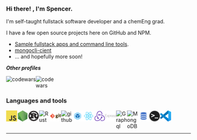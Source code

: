 ### Hi there! , I'm Spencer.

I'm self-taught fullstack software developer  and a chemEng grad.

I have a few  open source projects here on GitHub and NPM.
* [Sample fullstack apps and command line tools](https://github.com/spencerjibz?tab=repositories&q=&type=public&language=&sort=).
* [mongocli-cient](https://www.npmjs.com/package/mongocli-client)
* ... and hopefully more soon!


 ***Other profiles***

[<img alt='codewars' align='left'   src="https://www.codewars.com/users/spencerjibz/badges/large"/>](https://www.codewars.com/users/spencerjibz) 

[<img alt='codewars' align ="left" width="50px" src="https://img.icons8.com/color/344/khan-academy.png"/>](https://www.khanacademy.org/profile/spencerjibz) 



<br/>
<br/>








### Languages and tools

<img align="left" alt="JavaScript" width="30px" src="https://raw.githubusercontent.com/github/explore/80688e429a7d4ef2fca1e82350fe8e3517d3494d/topics/javascript/javascript.png" />
<img align="left" alt="Node.js" width="30px" src="https://raw.githubusercontent.com/github/explore/80688e429a7d4ef2fca1e82350fe8e3517d3494d/topics/nodejs/nodejs.png" />
<img align="left" alt="Rust" width="30px" src="https://raw.githubusercontent.com/github/explore/80688e429a7d4ef2fca1e82350fe8e3517d3494d/topics/rust/rust.png" />

<img align="left" alt="Rust" width="30px" src="https://miro.medium.com/max/900/1*LBHHLYrwLCSD0CYu-rfWMA.png" />

<img align="left" alt="Git" width="30px" src="https://raw.githubusercontent.com/github/explore/80688e429a7d4ef2fca1e82350fe8e3517d3494d/topics/git/git.png" />

<img alt='github' align='left' width="30px"  src="https://github.githubassets.com/images/modules/logos_page/GitHub-Mark.png"/>
<img alt ='webpack' align ='left' width ="30px" src="https://raw.githubusercontent.com/github/explore/80688e429a7d4ef2fca1e82350fe8e3517d3494d/topics/webpack/webpack.png"/>

<img align="left" alt="React" width="30px" src="https://raw.githubusercontent.com/github/explore/80688e429a7d4ef2fca1e82350fe8e3517d3494d/topics/react/react.png" />
<img align="left" alt="Redux" width="30px" src="https://raw.githubusercontent.com/github/explore/80688e429a7d4ef2fca1e82350fe8e3517d3494d/topics/redux/redux.png" />
<img align="left" alt="Express" width="30px" src="https://raw.githubusercontent.com/github/explore/80688e429a7d4ef2fca1e82350fe8e3517d3494d/topics/express/express.png" 
<img align="left" alt="NPM" width="30px" src="https://raw.githubusercontent.com/github/explore/80688e429a7d4ef2fca1e82350fe8e3517d3494d/topics/npm/npm.png" />
<img align ="left" alt="Graphql" width="30px" src="https://img.icons8.com/color/344/graphql.png"/>
<img align="left" alt="MongoDB" width="30px" src="https://img.icons8.com/color/344/mongodb.png" />


<img align="left" alt="SQL" width="30px" src="https://raw.githubusercontent.com/github/explore/80688e429a7d4ef2fca1e82350fe8e3517d3494d/topics/sql/sql.png" />


<img align="left" alt="Terminal" width="30px" src="https://raw.githubusercontent.com/github/explore/80688e429a7d4ef2fca1e82350fe8e3517d3494d/topics/terminal/terminal.png" />



<img align="left" alt="Visual Studio Code" width="30px" src="https://raw.githubusercontent.com/github/explore/80688e429a7d4ef2fca1e82350fe8e3517d3494d/topics/visual-studio-code/visual-studio-code.png" /> <br/>


<br>

---
<br>

<!-- [![Spencer's GitHub stats](https://github-readme-stats.vercel.app/api?username=spencerjibz&count_private=true)](https://github-readme-stats.vercel.app/api?username=spencerjibz&count_private=true)  -->
